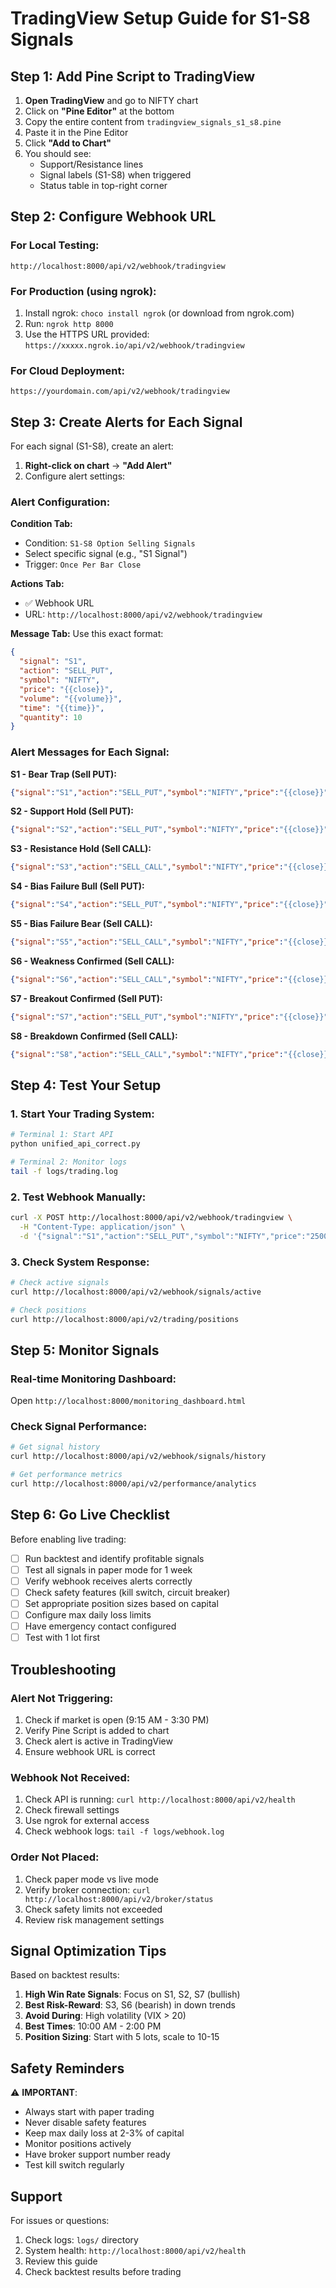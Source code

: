# TradingView Setup Guide for S1-S8 Signals

## Step 1: Add Pine Script to TradingView

1. **Open TradingView** and go to NIFTY chart
2. Click on **"Pine Editor"** at the bottom
3. Copy the entire content from `tradingview_signals_s1_s8.pine`
4. Paste it in the Pine Editor
5. Click **"Add to Chart"**
6. You should see:
   - Support/Resistance lines
   - Signal labels (S1-S8) when triggered
   - Status table in top-right corner

## Step 2: Configure Webhook URL

### For Local Testing:
```
http://localhost:8000/api/v2/webhook/tradingview
```

### For Production (using ngrok):
1. Install ngrok: `choco install ngrok` (or download from ngrok.com)
2. Run: `ngrok http 8000`
3. Use the HTTPS URL provided: `https://xxxxx.ngrok.io/api/v2/webhook/tradingview`

### For Cloud Deployment:
```
https://yourdomain.com/api/v2/webhook/tradingview
```

## Step 3: Create Alerts for Each Signal

For each signal (S1-S8), create an alert:

1. **Right-click on chart** → **"Add Alert"**
2. Configure alert settings:

### Alert Configuration:

**Condition Tab:**
- Condition: `S1-S8 Option Selling Signals`
- Select specific signal (e.g., "S1 Signal")
- Trigger: `Once Per Bar Close`

**Actions Tab:**
- ✅ Webhook URL
- URL: `http://localhost:8000/api/v2/webhook/tradingview`

**Message Tab:**
Use this exact format:
```json
{
  "signal": "S1",
  "action": "SELL_PUT",
  "symbol": "NIFTY",
  "price": "{{close}}",
  "volume": "{{volume}}",
  "time": "{{time}}",
  "quantity": 10
}
```

### Alert Messages for Each Signal:

**S1 - Bear Trap (Sell PUT):**
```json
{"signal":"S1","action":"SELL_PUT","symbol":"NIFTY","price":"{{close}}","quantity":10}
```

**S2 - Support Hold (Sell PUT):**
```json
{"signal":"S2","action":"SELL_PUT","symbol":"NIFTY","price":"{{close}}","quantity":10}
```

**S3 - Resistance Hold (Sell CALL):**
```json
{"signal":"S3","action":"SELL_CALL","symbol":"NIFTY","price":"{{close}}","quantity":10}
```

**S4 - Bias Failure Bull (Sell PUT):**
```json
{"signal":"S4","action":"SELL_PUT","symbol":"NIFTY","price":"{{close}}","quantity":10}
```

**S5 - Bias Failure Bear (Sell CALL):**
```json
{"signal":"S5","action":"SELL_CALL","symbol":"NIFTY","price":"{{close}}","quantity":10}
```

**S6 - Weakness Confirmed (Sell CALL):**
```json
{"signal":"S6","action":"SELL_CALL","symbol":"NIFTY","price":"{{close}}","quantity":10}
```

**S7 - Breakout Confirmed (Sell PUT):**
```json
{"signal":"S7","action":"SELL_PUT","symbol":"NIFTY","price":"{{close}}","quantity":10}
```

**S8 - Breakdown Confirmed (Sell CALL):**
```json
{"signal":"S8","action":"SELL_CALL","symbol":"NIFTY","price":"{{close}}","quantity":10}
```

## Step 4: Test Your Setup

### 1. Start Your Trading System:
```bash
# Terminal 1: Start API
python unified_api_correct.py

# Terminal 2: Monitor logs
tail -f logs/trading.log
```

### 2. Test Webhook Manually:
```bash
curl -X POST http://localhost:8000/api/v2/webhook/tradingview \
  -H "Content-Type: application/json" \
  -d '{"signal":"S1","action":"SELL_PUT","symbol":"NIFTY","price":"25000","quantity":10}'
```

### 3. Check System Response:
```bash
# Check active signals
curl http://localhost:8000/api/v2/webhook/signals/active

# Check positions
curl http://localhost:8000/api/v2/trading/positions
```

## Step 5: Monitor Signals

### Real-time Monitoring Dashboard:
Open `http://localhost:8000/monitoring_dashboard.html`

### Check Signal Performance:
```bash
# Get signal history
curl http://localhost:8000/api/v2/webhook/signals/history

# Get performance metrics
curl http://localhost:8000/api/v2/performance/analytics
```

## Step 6: Go Live Checklist

Before enabling live trading:

- [ ] Run backtest and identify profitable signals
- [ ] Test all signals in paper mode for 1 week
- [ ] Verify webhook receives alerts correctly
- [ ] Check safety features (kill switch, circuit breaker)
- [ ] Set appropriate position sizes based on capital
- [ ] Configure max daily loss limits
- [ ] Have emergency contact configured
- [ ] Test with 1 lot first

## Troubleshooting

### Alert Not Triggering:
1. Check if market is open (9:15 AM - 3:30 PM)
2. Verify Pine Script is added to chart
3. Check alert is active in TradingView
4. Ensure webhook URL is correct

### Webhook Not Received:
1. Check API is running: `curl http://localhost:8000/api/v2/health`
2. Check firewall settings
3. Use ngrok for external access
4. Check webhook logs: `tail -f logs/webhook.log`

### Order Not Placed:
1. Check paper mode vs live mode
2. Verify broker connection: `curl http://localhost:8000/api/v2/broker/status`
3. Check safety limits not exceeded
4. Review risk management settings

## Signal Optimization Tips

Based on backtest results:

1. **High Win Rate Signals**: Focus on S1, S2, S7 (bullish)
2. **Best Risk-Reward**: S3, S6 (bearish) in down trends
3. **Avoid During**: High volatility (VIX > 20)
4. **Best Times**: 10:00 AM - 2:00 PM
5. **Position Sizing**: Start with 5 lots, scale to 10-15

## Safety Reminders

⚠️ **IMPORTANT**:
- Always start with paper trading
- Never disable safety features
- Keep max daily loss at 2-3% of capital
- Monitor positions actively
- Have broker support number ready
- Test kill switch regularly

## Support

For issues or questions:
1. Check logs: `logs/` directory
2. System health: `http://localhost:8000/api/v2/health`
3. Review this guide
4. Check backtest results before trading